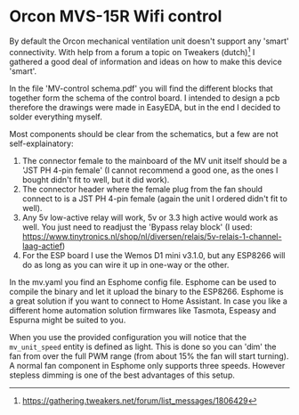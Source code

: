 # Orcon MVS-15R Wifi control
By default the Orcon mechanical ventilation unit doesn't support any 'smart' connectivity. With help from a forum a topic on Tweakers (dutch)[^1] I gathered a good deal of information and ideas on how to make this device 'smart'.

In the file 'MV-control schema.pdf' you will find the different blocks that together form the schema of the control board. I intended to design a pcb therefore the drawings were made in EasyEDA, but in the end I decided to solder everything myself.

Most components should be clear from the schematics, but a few are not self-explainatory:
1. The connector female to the mainboard of the MV unit itself should be a 'JST PH 4-pin female' (I cannot recommend a good one, as the ones I bought didn't fit to well, but it did work).
2. The connector header where the female plug from the fan should connect to is a JST PH 4-pin female (again the unit I ordered didn't fit to well).
3. Any 5v low-active relay will work, 5v or 3.3 high active would work as well. You just need to readjust the 'Bypass relay block' (I used: https://www.tinytronics.nl/shop/nl/diversen/relais/5v-relais-1-channel-laag-actief)
4. For the ESP board I use the Wemos D1 mini v3.1.0, but any ESP8266 will do as long as you can wire it up in one-way or the other.

In the mv.yaml you find an Esphome config file. Esphome can be used to compile the binary and let it upload the binary to the ESP8266. Esphome is a great solution if you want to connect to Home Assistant. In case you like a different home automation solution firmwares like Tasmota, Espeasy and Espurna might be suited to you.

When you use the provided configuration you will notice that the `mv_unit_speed` entity is defined as light. This is done so you can 'dim' the fan from over the full PWM range (from about 15% the fan will start turning). A normal fan component in Esphome only supports three speeds. However stepless dimming is one of the best advantages of this setup. 

[^1]: https://gathering.tweakers.net/forum/list_messages/1806429
